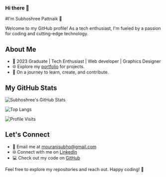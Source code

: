 ### Hi there 👋
#I'm Subhoshree Pattnaik 👋

Welcome to my GitHub profile! As a tech enthusiast, I'm fueled by a passion for coding and cutting-edge technology.

## About Me

- 💼 2023 Graduate | Tech Enthusiast | Web developer | Graphics Designer
- 🌐 Explore my [portfolio](https://portfoliosubhoshreepattnaik.000webhostapp.com/) for projects.
- 🚀 On a journey to learn, create, and contribute.

## My GitHub Stats

![Subhoshree's GitHub Stats](https://github-readme-stats.vercel.app/api?username=subhoshreep&show_icons=true&count_private=true&hide=contribs,prs&theme=radical)

![Top Langs](https://github-readme-stats.vercel.app/api/top-langs/?username=subhoshreep&layout=compact&theme=radical)

![Profile Visits](https://komarev.com/ghpvc/?username=subhoshreep&color=green)

## Let's Connect

- 📧 Email me at [mouranisubho@gmail.com](mailto:mouranisubho@gmail.com)
- 🌐 Connect with me on [LinkedIn](www.linkedin.com/in/subhoshree-pattnaik-7b98471b5)
- 💻 Check out my code on [GitHub](https://github.com/subhoshreep)

Feel free to explore my repositories and reach out. Happy coding! 🚀


<!--
**subhoshreep/subhoshreep** is a ✨ _special_ ✨ repository because its `README.md` (this file) appears on your GitHub profile.

Here are some ideas to get you started:

- 🔭 I’m currently working on ...
- 🌱 I’m currently learning ...
- 👯 I’m looking to collaborate on ...
- 🤔 I’m looking for help with ...
- 💬 Ask me about ...
- 📫 How to reach me: ...
- 😄 Pronouns: ...
- ⚡ Fun fact: ...
-->
